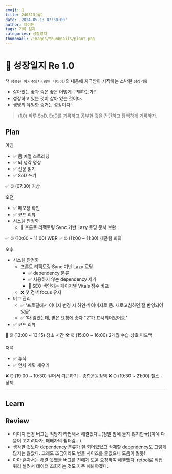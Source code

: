 ```yaml
---
emoji: 🌱
title: 240513(월)
date: '2024-05-13 07:30:00'
author: 제이든
tags: 기록 일지
categories: 성장일지
thumbnail: /images/thumbnails/plant.png
---
```


# 🌱 성장일지 Re 1.0

책 `행복한 이기주의자(웨인 다이어)`의 내용에 자극받아 시작하는 소박한 `성장기록`

- 살아있는 꽃과 죽은 꽃은 어떻게 구별하는가?
- 성장하고 있는 것이 살아 있는 것이다.
- 생명의 유일한 증거는 성장이다!

> (1.0) 하루 SoD, EoD를 기록하고 공부한 것을 간단하고 담백하게 기록하자.

## Plan

아침

- ✅ 몸 예열 스트레칭
- ✅ 뇌 냉각 명상
- ✅ 신문 읽기
- ✅ SoD 쓰기

✅ ⏰ (07:30) 기상

오전

- ✅ 메모장 확인
- ✅ 코드 리뷰
- 시스템 안정화
  - 🌱 프론트 리팩토링 Sync 기반 Lazy 로딩 문서 보완

✅ ⏰ (10:00 ~ 11:00) WBR
✅ ⏰ (11:00 ~ 11:30) 제품팀 회의

오후

- 시스템 안정화
  - 프론트 리팩토링 Sync 기반 Lazy 로딩
    - ✅ dependency 분류
    - ✅ 사용하지 않는 dependency 제거
    - 🌱 SEO 색인되는 페이지별 Vitals 점수 비교
  - ❌ 첫 검색 focus 유지
- 버그 관리
  - ✅ '프로필에서 이미지 변경 시 하얀색 이미지로 뜸. 새로고침하면 잘 반영되어 있음'
  - ✅ '다 읽었는데, 받은 요청에 숫자 "2"가 표시되어있어요.'
- ✅ 코드 리뷰

🌱 ⏰ (13:00 ~ 13:15) 청소 시간
🛠️ ⏰ (15:00 ~ 16:00) 2개월 수습 상호 피드백

저녁

- ✅ 휴식
- ✅ 연차 계획 세우기

❌ ⏰ (19:00 ~ 19:30) 걸어서 퇴근하기 - 종합운동장역
❌ ⏰ (19:30 ~ 21:00) 헬스 - 상체

---

## Learn

## Review

- 이미지 변경 버그는 적당히 타협해서 해결했다...(정말 맘에 들지 않지만ㅠ)(아예 다 뜯어 고치려다가, 패배자의 쉼터감...)
- 생각한 것보다 dependency 분류가 잘 되어있었고 삭제할 dependency도 그렇게 많지는 않았다. 그래도 조금이라도 번들 사이즈를 줄였으니 도움이 될듯!
- 아마 혼자서는 해결 못했을 버그를 진에게 도움 요청하여 해결했다. retool로 직접 쿼리 날려서 데이터 조회하는 것도 자주 해봐야겠다.
